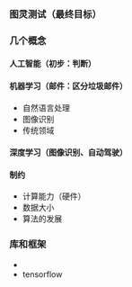 ### 图灵测试（最终目标）


### 几个概念

#### 人工智能（初步：判断）


#### 机器学习（邮件：区分垃圾邮件）

- 自然语言处理
- 图像识别
- 传统领域


#### 深度学习（图像识别、自动驾驶）


#### 制约

- 计算能力（硬件）
- 数据大小
- 算法的发展


### 库和框架

-
- tensorflow
